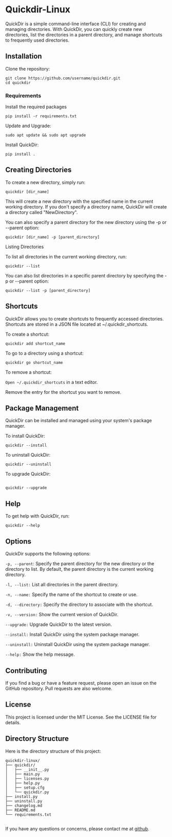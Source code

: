# Quickdir-Linux
QuickDir is a simple command-line interface (CLI) for creating and managing directories. With QuickDir, you can quickly create new directories, list the directories in a parent directory, and manage shortcuts to frequently used directories. 


## Installation
Clone the repository:

```
git clone https://github.com/username/quickdir.git
cd quickdir
```
### Requirements
Install the required packages
```
pip install -r requirements.txt
```

Update and Upgrade:

    sudo apt update && sudo apt upgrade 
   
Install QuickDir:
```
pip install .
```

## Creating Directories

To create a new directory, simply run:

    quickdir [dir_name]

This will create a new directory with the specified name in the current working directory. If you don't specify a directory name, QuickDir will create a directory called "NewDirectory".


You can also specify a parent directory for the new directory using the -p or --parent option:

    quickdir [dir_name] -p [parent_directory]
      

Listing Directories

To list all directories in the current working directory, run:

    quickdir --list
      

You can also list directories in a specific parent directory by specifying the -p or --parent option:

    quickdir --list -p [parent_directory]

## Shortcuts

QuickDir allows you to create shortcuts to frequently accessed directories. Shortcuts are stored in a JSON file located at ~/.quickdir_shortcuts.

To create a shortcut:
```
quickdir add shortcut_name
```

To go to a directory using a shortcut:
```
quickdir go shortcut_name
```

To remove a shortcut:

`Open ~/.quickdir_shortcuts` in a text editor.


Remove the entry for the shortcut you want to remove.

## Package Management

QuickDir can be installed and managed using your system's package manager.

To install QuickDir:
```
quickdir --install
```

To uninstall QuickDir:
```
quickdir --uninstall
```

To upgrade QuickDir:
```

quickdir --upgrade
```


## Help

To get help with QuickDir, run:

    quickdir --help

##  Options

QuickDir supports the following options:

`-p, --parent`: Specify the parent directory for the new directory or the directory to list. By default, the parent directory is the current working directory.

`-l, --list:` List all directories in the parent directory.

`-n, --name:` Specify the name of the shortcut to create or use.

`-d, --directory:` Specify the directory to associate with the shortcut.

`-v, --version:` Show the current version of QuickDir.

`--upgrade:` Upgrade QuickDir to the latest version.

`--install:` Install QuickDir using the system package manager.

`--uninstall:` Uninstall QuickDir using the system package manager.

`--help:` Show the help message.


## Contributing

If you find a bug or have a feature request, please open an issue on the GitHub repository. Pull requests are also welcome.
## License

This project is licensed under the MIT License. See the LICENSE file for details.

## Directory Structure

Here is the directory structure of this project:
```
quickdir-linux/
├── quickdir/
│   ├── __init__.py
│   ├── main.py
│   ├── licenses.py
│   ├── help.py
│   ├── setup.cfg
│   └── quickdir.py
├── install.py
├── uninstall.py
├── changelog.md
├── README.md
└── requirements.txt


```

If you have any questions or concerns, please contact me at [github](https://github.com/EmperialX).
